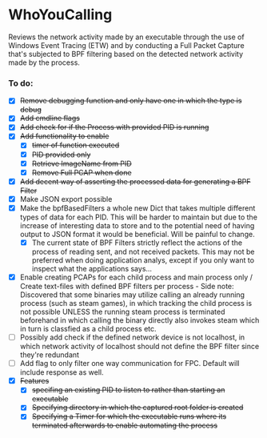 # WhoYouCalling
Reviews the network activity made by an executable through the use of Windows Event Tracing (ETW) and by conducting a Full Packet Capture that's subjected to BPF filtering based on the detected network activity made by the process. 

### To do:
- [X] ~~Remove debugging function and only have one in which the type is debug~~
- [X] ~~Add cmdline flags~~ 
- [X] ~~Add check for if the Process with provided PID is running~~
- [X] ~~Add functionality to enable~~
	- [X] ~~timer of function executed~~ 
	- [X] ~~PID provided only~~ 
	- [X] ~~Retrieve ImageName from PID~~
	- [X] ~~Remove Full PCAP when done~~
- [X] ~~Add decent way of asserting the processed data for generating a BPF Filter~~
- [X] Make JSON export possible
- [X] Make the bpfBasedFilters a whole new Dict that takes multiple different types of data for each PID. This will be harder to maintain but due to the increase of interesting data to store and to the potential need of having output to JSON format it would be beneficial. Will be painful to change.
	- [X] The current state of BPF Filters strictly reflect the actions of the process of reading sent, and not received packets. This may not be preferred when doing application analys, except if you only want to inspect what the applications says...
- [X] Enable creating PCAPs for each child process and main process only / Create text-files with defined BPF filters per process
		- Side note: Discovered that some binaries may utilize calling an already running process (such as steam games), in which tracking the child process is not possible UNLESS the running steam process is terminated beforehand in which calling the binary directly also invokes steam which in turn is classfied as a child process etc. 
- [ ] Possibly add check if the defined network device is not localhost, in which network activity of localhost should not define the BPF filter since they're redundant
- [ ] Add flag to only filter one way communication for FPC. Default will include response as well.
- [X] ~~Features~~
  - [X] ~~specifing an existing PID to listen to rather than starting an executable~~
  - [X] ~~Specifying directory in which the captured root folder is created~~
  - [X] ~~Specifying a Timer for which the executable runs where its terminated afterwards to enable automating the process~~
